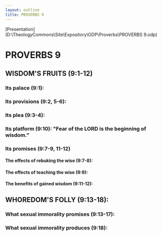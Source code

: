 ```yaml
---
layout: outline
title: PROVERBS 9
---
```

[Presentation](D:\TheologyCommons\Site\Expository\ODP\Proverbs\PROVERBS 9.odp)
# PROVERBS 9
##  WISDOM\'S FRUITS (9:1-12) 
###  Its palace (9:1): 
###  Its provisions (9:2, 5-6): 
###  Its plea (9:3-4): 
###  Its platform (9:10): \"Fear of the LORD is the beginning of wisdom.\" 
###  Its promises (9:7-9, 11-12) 
####  The effects of rebuking the wise (9:7-8): 
####  The effects of teaching the wise (9:9): 
####  The benefits of gained wisdom (9:11-12): 
##  WHOREDOM\'S FOLLY (9:13-18): 
###  What sexual immorality promises (9:13-17): 
###  What sexual immorality produces (9:18): 
